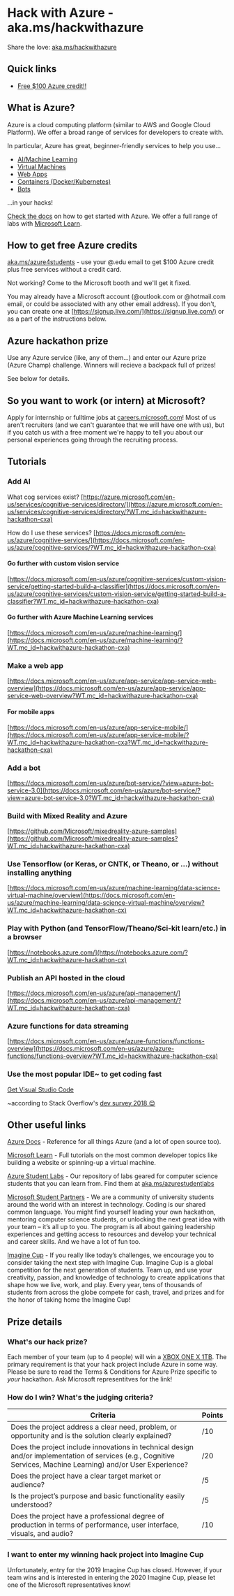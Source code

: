 # Hack with Azure - aka.ms/hackwithazure
Share the love: [aka.ms/hackwithazure](https://aka.ms/hackwithazure)

## Quick links
- [Free $100 Azure credit!!](https://aka.ms/azureforstudents?WT.mc_id=hackwithazure-hackathon-cxa)

## What is Azure?
Azure is a cloud computing platform (similar to AWS and Google Cloud Platform). We offer a broad range of services for developers to create with. 

In particular, Azure has great, beginner-friendly services to help you use...
- [AI/Machine Learning](https://azure.microsoft.com/en-us/overview/ai-platform/?WT.mc_id=hackwithazure-hackathon-cxa)
- [Virtual Machines](https://docs.microsoft.com/en-us/azure/virtual-machines/?WT.mc_id=hackwithazure-hackathon-cxa)
- [Web Apps](https://docs.microsoft.com/en-us/azure/app-service/?WT.mc_id=hackwithazure-hackathon-cxa)
- [Containers (Docker/Kubernetes)](https://docs.microsoft.com/en-us/azure/aks/?WT.mc_id=hackwithazure-hackathon-cxa)
- [Bots](https://docs.microsoft.com/en-us/azure/bot-service/?view=azure-bot-service-4.0?WT.mc_id=hackwithazure-hackathon-cxa)

...in your hacks! 

[Check the docs](https://docs.microsoft.com/en-us/azure/#pivot=get-started&panel=get-started1?WT.mc_id=hackwithazure-hackathon-cxa) on how to get started with Azure. We offer a full range of labs with [Microsoft Learn](https://docs.microsoft.com/en-us/learn/?WT.mc_id=hackwithazure-hackathon-cxa).

## How to get free Azure credits
[aka.ms/azure4students](https://aka.ms/azure4students?WT.mc_id=hackwithazure-hackathon-cxa) - use your @<yourschool>.edu email to get $100 Azure credit plus free services  without a credit card.
  
Not working? Come to the Microsoft booth and we'll get it fixed.

You may already have a Microsoft account (@outlook.com or @hotmail.com email, or could be associated with any other email address). If you don't, you can create one at [https://signup.live.com/](https://signup.live.com/) or as a part of the instructions below.

## Azure hackathon prize
Use any Azure service (like, any of them...) and enter our Azure prize (Azure Champ) challenge. Winners will recieve a backpack full of prizes!

See below for details.

## So you want to work (or intern) at Microsoft?
Apply for internship or fulltime jobs at [careers.microsoft.com](careers.microsoft.com)!
Most of us aren't recruiters (and we can't guarantee that we will have one with us), but if you catch us with a free moment we're happy to tell you about our personal experiences going through the recruiting process.

## Tutorials
### Add AI
What cog services exist? [https://azure.microsoft.com/en-us/services/cognitive-services/directory/](https://azure.microsoft.com/en-us/services/cognitive-services/directory/?WT.mc_id=hackwithazure-hackathon-cxa)

How do I use these services? [https://docs.microsoft.com/en-us/azure/cognitive-services/](https://docs.microsoft.com/en-us/azure/cognitive-services/?WT.mc_id=hackwithazure-hackathon-cxa)

#### Go further with custom vision service 
[https://docs.microsoft.com/en-us/azure/cognitive-services/custom-vision-service/getting-started-build-a-classifier](https://docs.microsoft.com/en-us/azure/cognitive-services/custom-vision-service/getting-started-build-a-classifier?WT.mc_id=hackwithazure-hackathon-cxa)

#### Go further with Azure Machine Learning services
[https://docs.microsoft.com/en-us/azure/machine-learning/](https://docs.microsoft.com/en-us/azure/machine-learning/?WT.mc_id=hackwithazure-hackathon-cxa)

### Make a web app 
[https://docs.microsoft.com/en-us/azure/app-service/app-service-web-overview](https://docs.microsoft.com/en-us/azure/app-service/app-service-web-overview?WT.mc_id=hackwithazure-hackathon-cxa)

#### For mobile apps
[https://docs.microsoft.com/en-us/azure/app-service-mobile/](https://docs.microsoft.com/en-us/azure/app-service-mobile/?WT.mc_id=hackwithazure-hackathon-cxa?WT.mc_id=hackwithazure-hackathon-cxa)

### Add a bot
[https://docs.microsoft.com/en-us/azure/bot-service/?view=azure-bot-service-3.0](https://docs.microsoft.com/en-us/azure/bot-service/?view=azure-bot-service-3.0?WT.mc_id=hackwithazure-hackathon-cxa)

### Build with Mixed Reality and Azure
[https://github.com/Microsoft/mixedreality-azure-samples](https://github.com/Microsoft/mixedreality-azure-samples?WT.mc_id=hackwithazure-hackathon-cxa)

### Use Tensorflow (or Keras, or CNTK, or Theano, or ...) without installing anything
[https://docs.microsoft.com/en-us/azure/machine-learning/data-science-virtual-machine/overview](https://docs.microsoft.com/en-us/azure/machine-learning/data-science-virtual-machine/overview?WT.mc_id=hackwithazure-hackathon-cx)

### Play with Python (and TensorFlow/Theano/Sci-kit learn/etc.) in a browser
[https://notebooks.azure.com/](https://notebooks.azure.com/?WT.mc_id=hackwithazure-hackathon-cx)

### Publish an API hosted in the cloud
[https://docs.microsoft.com/en-us/azure/api-management/](https://docs.microsoft.com/en-us/azure/api-management/?WT.mc_id=hackwithazure-hackathon-cxa)

### Azure functions for data streaming
[https://docs.microsoft.com/en-us/azure/azure-functions/functions-overview](https://docs.microsoft.com/en-us/azure/azure-functions/functions-overview?WT.mc_id=hackwithazure-hackathon-cxa)

### Use the most popular IDE~ to get coding fast
[Get Visual Studio Code](https://code.visualstudio.com/?wt.mc_id=DX_841432)

~according to Stack Overflow's [dev survey 2018 😊](https://insights.stackoverflow.com/survey/2018/#technology-most-popular-development-environments)

## Other useful links
[Azure Docs](https://docs.microsoft.com/azure?WT.mc_id=hackwithazure-hackathon-cxa) - Reference for all things Azure (and a lot of open source too).

[Microsoft Learn](https://docs.microsoft.com/learn/?WT.mc_id=hackwithazure-hackathon-cxa) - Full tutorials on the most common developer topics like building a website or spinning-up a virtual machine.

[Azure Student Labs](https://aka.ms/azurestudentlabs) - Our repository of labs geared for computer science students that you can learn from. Find them at [aka.ms/azurestudentlabs](https://aka.ms/azurestudentlabs)

[Microsoft Student Partners](https://imagine.microsoft.com/msp?WT.mc_id=hackwithazure-hackathon-cxa) - We are a community of university students around the world with an interest in technology. Coding is our shared common language. You might find yourself leading your own hackathon, mentoring computer science students, or unlocking the next great idea with your team – it’s all up to you. The program is all about gaining leadership experiences and getting access to resources and develop your technical and career skills. And we have a lot of fun too.

[Imagine Cup](https://imaginecup.microsoft.com/?WT.mc_id=hackwithazure-hackathon-cxa) - If you really like today’s challenges, we encourage you to consider taking the next step with Imagine Cup. Imagine Cup is a global competition for the next generation of students. Team up, and use your creativity, passion, and knowledge of technology to create applications that shape how we live, work, and play. Every year, tens of thousands of students from across the globe compete for cash, travel, and prizes and for the honor of taking home the Imagine Cup!

## Prize details
### What's our hack prize?
Each member of your team (up to 4 people) will win a
[XBOX ONE X 1TB](https://www.xbox.com/en-us/xbox-one-x).
The primary requirement is that your hack project include Azure in some way. Please be sure to read the Terms & Conditions for Azure Prize specific to *your* hackathon. Ask Microsoft representitves for the link!

### How do I win? What's the judging criteria?

| Criteria | Points |
| -------- | ------ |
| Does the project address a clear need, problem, or opportunity and is the solution clearly explained? | /10 |
| Does the project include innovations in technical design and/or implementation of services (e.g., Cognitive Services, Machine Learning) and/or User Experience? | /20 |
| Does the project have a clear target market or audience? | /5 |
| Is the project’s purpose and basic functionality easily understood? | /5 |
| Does the project have a professional degree of production in terms of performance, user interface, visuals, and audio? | /10 |



### I want to enter my winning hack project into Imagine Cup
Unfortunately, entry for the 2019 Imagine Cup has closed. However, if your team wins and is interested in entering the 2020 Imagine Cup, please let one of the Microsoft representatives know!

